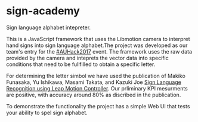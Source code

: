 # sign-academy
Sign language alphabet intepreter.

This is a JavaScript framework that uses the Libmotion camera to interpret hand signs into sign language alphabet.The project was developed as our team's entry for the [#AUHack2017](https://auhack.org/) event. The framework uses the raw data provided by the camera and inteprets the vector data into specific conditions that need to be fullfilled to obtain a specific letter.

For determining the letter simbol we have used the publication of Makiko Funasaka, Yu Ishikawa, Masami Takata, and Kazuki Joe [Sign Language Recognition using Leap Motion Controller](http://worldcomp-proceedings.com/proc/p2015/PDP7080.pdf). Our prliminary KPI mesurments are positive, with accuracy around 80% as discribed in the publication. 

To demonstrate the functionality the project has a simple Web UI that tests your ability to spel sign alphabet.
